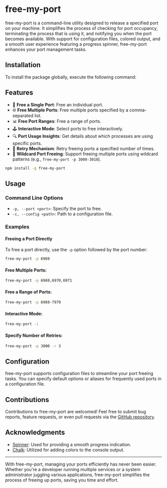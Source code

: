 # free-my-port

free-my-port is a command-line utility designed to release a specified port on your machine. It simplifies the process of checking for port occupancy, terminating the process that is using it, and notifying you when the port becomes available. With support for configuration files, colored output, and a smooth user experience featuring a progress spinner, free-my-port enhances your port management tasks.

## Installation

To install the package globally, execute the following command:

## Features

- 🚀 **Free a Single Port**: Free an individual port.
- 🌐 **Free Multiple Ports**: Free multiple ports specified by a comma-separated list.
- 📊 **Free Port Ranges**: Free a range of ports.
- 🕹️ **Interactive Mode**: Select ports to free interactively.
- 🔍 **Port Usage Insights**: Get details about which processes are using specific ports.
- 🔄 **Retry Mechanism**: Retry freeing ports a specified number of times.
- 🌟 **Wildcard Port Freeing**: Support freeing multiple ports using wildcard patterns (e.g., `free-my-port -p 3000-3010`).

```sh
npm install -g free-my-port
```

## Usage

### Command Line Options

- `-p, --port <port>`: Specify the port to free.
- `-c, --config <path>`: Path to a configuration file.

### Examples

#### Freeing a Port Directly

To free a port directly, use the `-p` option followed by the port number:

```sh
free-my-port -p 6969
```
#### Free Multiple Ports:

```sh
free-my-port -p 6969,6970,6971
```

#### Free a Range of Ports:

```sh
free-my-port -p 6969-7979
```

#### Interactive Mode:

```sh
free-my-port -i
```

#### Specify Number of Retries:

```sh
free-my-port -p 3000 -r 3 
```

## Configuration

free-my-port supports configuration files to streamline your port freeing tasks. You can specify default options or aliases for frequently used ports in a configuration file.

## Contributions

Contributions to free-my-port are welcomed! Feel free to submit bug reports, feature requests, or even pull requests via the [GitHub repository](https://github.com/kiran1901/free-my-port).


## Acknowledgments

- [Spinner](https://github.com/spinner): Used for providing a smooth progress indication.
- [Chalk](https://github.com/chalk): Utilized for adding colors to the console output.

---

With free-my-port, managing your ports efficiently has never been easier. Whether you're a developer running multiple services or a system administrator juggling various applications, free-my-port simplifies the process of freeing up ports, saving you time and effort.